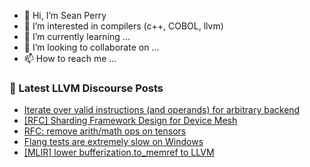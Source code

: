 - 👋 Hi, I’m Sean Perry
- 👀 I’m interested in compilers (c++, COBOL, llvm)
- 🌱 I’m currently learning ...
- 💞️ I’m looking to collaborate on ...
- 📫 How to reach me ...

<!---
s66perry/s66perry is a ✨ special ✨ repository because its `README.md` (this file) appears on your GitHub profile.
You can click the Preview link to take a look at your changes.
--->
### 📕 Latest LLVM Discourse Posts

<!-- DISCOURSE-LLVM:START -->
- [Iterate over valid instructions &lpar;and operands&rpar; for arbitrary backend](https://discourse.llvm.org/t/iterate-over-valid-instructions-and-operands-for-arbitrary-backend/79003#post_5)
- [[RFC] Sharding Framework Design for Device Mesh](https://discourse.llvm.org/t/rfc-sharding-framework-design-for-device-mesh/73533?page=6#post_101)
- [RFC: remove arith/math ops on tensors](https://discourse.llvm.org/t/rfc-remove-arith-math-ops-on-tensors/74357?page=4#post_69)
- [Flang tests are extremely slow on Windows](https://discourse.llvm.org/t/flang-tests-are-extremely-slow-on-windows/78591?page=3#post_41)
- [[MLIR] lower bufferization.to_memref to LLVM](https://discourse.llvm.org/t/mlir-lower-bufferization-to-memref-to-llvm/79183#post_1)
<!-- DISCOURSE-LLVM:END -->
